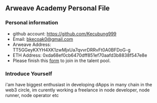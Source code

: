 ## Arweave Academy Personal File

### Personal information

- github account: https://github.com/Kecubung999
- Email: bkecoak0@gmail.com
- Arweave Address: TT5GGeyKXYH4XK1zwMjxUa7qvvrDRRvFt0A0BFDoG-g
- ETH Address: 0xda68ef0cb6470dff851ef70aafd3b8838f547e8e
- Please finish this [form](https://docs.google.com/forms/d/e/1FAIpQLSfWA5fIIcBgmRppm3jNz5vmf9Mai_QMVil-2pO4r7YKn_Zhtw/viewform?usp=sf_link) to join in the talent pool.

### Introduce Yourself
 i'am have biggest enthusiast in developing dApps in many chain in the web3 circle, im curently working a freelance in node developer, node runner, node operator etc